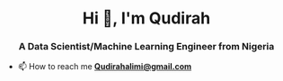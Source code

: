 <h1 align="center">Hi 👋, I'm Qudirah</h1>
<h3 align="center">A Data Scientist/Machine Learning Engineer from Nigeria</h3>

- 📫 How to reach me **Qudirahalimi@gmail.com**
<p align="left">
</p>
